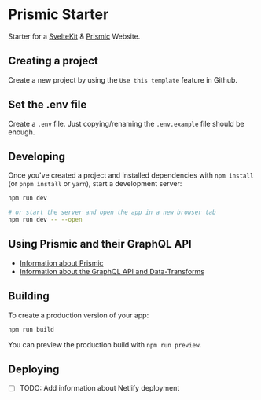 # Prismic Starter

Starter for a [SvelteKit](https://kit.svelte.dev) & [Prismic](https://prismic.io) Website.

## Creating a project

Create a new project by using the `Use this template` feature in Github.

## Set the .env file

Create a `.env` file. Just copying/renaming the `.env.example` file should be enough.

## Developing

Once you've created a project and installed dependencies with `npm install` (or `pnpm install` or `yarn`), start a development server:

```bash
npm run dev

# or start the server and open the app in a new browser tab
npm run dev -- --open
```

## Using Prismic and their GraphQL API

- [Information about Prismic](./docs/Prismic.md)
- [Information about the GraphQL API and Data-Transforms](./docs/GraphQL.md)

## Building

To create a production version of your app:

```bash
npm run build
```

You can preview the production build with `npm run preview`.


## Deploying

- [ ] TODO: Add information about Netlify deployment
